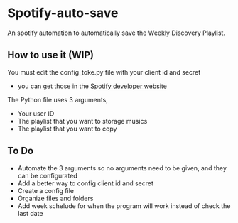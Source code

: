 # Spotify-auto-save
An spotify automation to automatically save the Weekly Discovery Playlist.

## How to use it (WIP)
You must edit the config_toke.py file with your client id and secret
 - you can get those in the <a href="https://developer.spotify.com" target="_blank">Spotify developer website</a>

The Python file uses 3 arguments,
 - Your user ID
 - The playlist that you want to storage musics
 - The playlist that you want to copy

## To Do
 - Automate the 3 arguments so no arguments need to be given, and they can be configurated
 - Add a better way to config client id and secret
 - Create a config file
 - Organize files and folders
 - Add week schelude for when the program will work instead of check the last date
